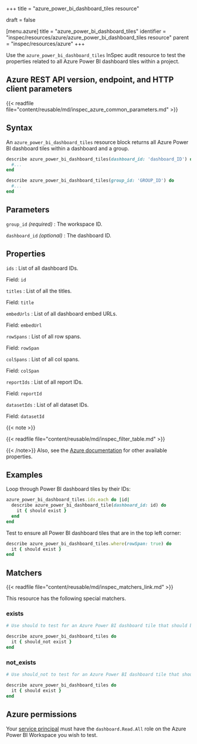 +++
title = "azure_power_bi_dashboard_tiles resource"

draft = false


[menu.azure]
title = "azure_power_bi_dashboard_tiles"
identifier = "inspec/resources/azure/azure_power_bi_dashboard_tiles resource"
parent = "inspec/resources/azure"
+++

Use the `azure_power_bi_dashboard_tiles` InSpec audit resource to test the properties related to all Azure Power BI dashboard tiles within a project.

## Azure REST API version, endpoint, and HTTP client parameters

{{< readfile file="content/reusable/md/inspec_azure_common_parameters.md" >}}

## Syntax

An `azure_power_bi_dashboard_tiles` resource block returns all Azure Power BI dashboard tiles within a dashboard and a group.

```ruby
describe azure_power_bi_dashboard_tiles(dashboard_id: 'dashboard_ID') do
  #...
end
```

```ruby
describe azure_power_bi_dashboard_tiles(group_id: 'GROUP_ID') do
  #...
end
```

## Parameters

`group_id` _(required)_
: The workspace ID.

`dashboard_id` _(optional)_
: The dashboard ID.

## Properties

`ids`
: List of all dashboard IDs.

  Field: `id`

`titles`
: List of all the titles.

  Field: `title`

`embedUrls`
: List of all dashboard embed URLs.

  Field: `embedUrl`

`rowSpans`
: List of all row spans.

  Field: `rowSpan`

`colSpans`
: List of all col spans.

  Field: `colSpan`

`reportIds`
: List of all report IDs.

  Field: `reportId`

`datasetIds`
: List of all dataset IDs.

  Field: `datasetId`

{{< note >}}

{{< readfile file="content/reusable/md/inspec_filter_table.md" >}}

{{< /note>}}
Also, see the [Azure documentation](https://docs.microsoft.com/en-us/rest/api/power-bi/dashboards/get-dashboards) for other available properties.

## Examples

Loop through Power BI dashboard tiles by their IDs:

```ruby
azure_power_bi_dashboard_tiles.ids.each do |id|
  describe azure_power_bi_dashboard_tile(dashboard_id: id) do
    it { should exist }
  end
end
```

Test to ensure all Power BI dashboard tiles that are in the top left corner:

```ruby
describe azure_power_bi_dashboard_tiles.where(rowSpan: true) do
  it { should exist }
end
```

## Matchers

{{< readfile file="content/reusable/md/inspec_matchers_link.md" >}}

This resource has the following special matchers.

### exists

```ruby
# Use should to test for an Azure Power BI dashboard tile that should be in the resource group.

describe azure_power_bi_dashboard_tiles do
  it { should_not exist }
end
```

### not_exists

```ruby
# Use should_not to test for an Azure Power BI dashboard tile that should not be in the resource group.

describe azure_power_bi_dashboard_tiles do
  it { should exist }
end
```

## Azure permissions

Your [service principal](https://learn.microsoft.com/en-us/entra/identity-platform/howto-create-service-principal-portal) must have the `dashboard.Read.All` role on the Azure Power BI Workspace you wish to test.
